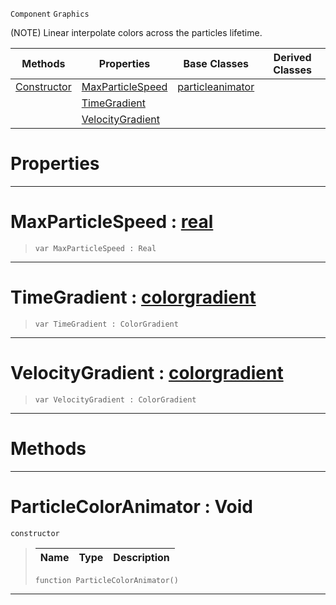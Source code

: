  `Component` `Graphics`



(NOTE) Linear interpolate colors across the particles lifetime.

|Methods|Properties|Base Classes|Derived Classes|
|---|---|---|---|
|[ Constructor](https://github.com/ArendDanielek/ZeroDocsTest/blob/master/code_reference/class_reference/particlecoloranimator.markdown#particlecoloranimator-vo)|[ MaxParticleSpeed](https://github.com/ArendDanielek/ZeroDocsTest/blob/master/code_reference/class_reference/particlecoloranimator.markdown#maxparticlespeed-zero-en)|[particleanimator](https://github.com/ArendDanielek/ZeroDocsTest/blob/master/code_reference/class_reference/particleanimator.markdown)| |
| |[ TimeGradient](https://github.com/ArendDanielek/ZeroDocsTest/blob/master/code_reference/class_reference/particlecoloranimator.markdown#timegradient-zero-engine)| | |
| |[ VelocityGradient](https://github.com/ArendDanielek/ZeroDocsTest/blob/master/code_reference/class_reference/particlecoloranimator.markdown#velocitygradient-zero-en)| | |


 #  Properties


---  
 #  MaxParticleSpeed : [real](https://github.com/ArendDanielek/ZeroDocsTest/blob/master/code_reference/zilch_base_types/real.markdown)

> 
> ``` lang=cpp, name=Zilch
> var MaxParticleSpeed : Real


---  
 #  TimeGradient : [colorgradient](https://github.com/ArendDanielek/ZeroDocsTest/blob/master/code_reference/class_reference/colorgradient.markdown)

> 
> ``` lang=cpp, name=Zilch
> var TimeGradient : ColorGradient


---  
 #  VelocityGradient : [colorgradient](https://github.com/ArendDanielek/ZeroDocsTest/blob/master/code_reference/class_reference/colorgradient.markdown)

> 
> ``` lang=cpp, name=Zilch
> var VelocityGradient : ColorGradient


---  
 #  Methods


---  
 #  ParticleColorAnimator : Void

 `constructor`

> 
> |Name|Type|Description|
> |---|---|---|
> ``` lang=cpp, name=Zilch
> function ParticleColorAnimator()
> ``` 


---  
 
  
  
  
  
  
  
  

 